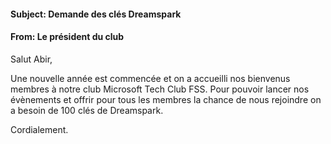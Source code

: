 ﻿#### Subject: Demande des clés Dreamspark
#### From: Le président du club
Salut Abir,

Une nouvelle année est commencée et on a accueilli nos bienvenus membres à notre club Microsoft Tech Club FSS. Pour pouvoir lancer nos évènements et offrir pour tous les membres la chance de nous rejoindre on a besoin de 100 clés de Dreamspark.

Cordialement.
